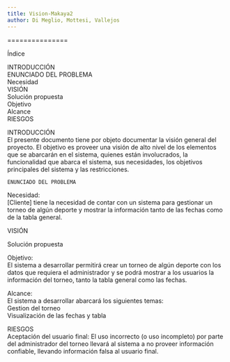 ```yaml
---
title: Vision-Makaya2
author: Di Meglio, Mottesi, Vallejos
---
```

===============

Índice  

INTRODUCCIÓN  
ENUNCIADO DEL PROBLEMA  
	Necesidad  
VISIÓN  
	Solución propuesta  
	Objetivo  
	Alcance  
RIESGOS  


INTRODUCCIÓN  
El presente documento tiene por objeto documentar la visión general del proyecto. El objetivo es proveer una visión de alto nivel de los elementos que se abarcarán en el sistema, quienes están involucrados, la funcionalidad que abarca el sistema, sus necesidades, los objetivos principales del sistema y las restricciones.  
	
	ENUNCIADO DEL PROBLEMA  

Necesidad:  
[Cliente] tiene la necesidad de contar con un sistema para gestionar un torneo de algún deporte y mostrar la información tanto de las fechas como de la tabla general.  

VISIÓN  

   Solución propuesta  
   
Objetivo:  
El sistema a desarrollar permitirá crear un torneo de algún deporte con los datos que requiera el administrador y se podrá mostrar a los usuarios la información del torneo, tanto la tabla general como las fechas.  

Alcance:  
El sistema a desarrollar abarcará los siguientes temas:  
Gestion del torneo  
Visualización de las fechas y tabla  

RIESGOS  
Aceptación del usuario final: El uso incorrecto (o uso incompleto) por parte del administrador del torneo llevará al sistema a no proveer información confiable, llevando información falsa al usuario final.  

